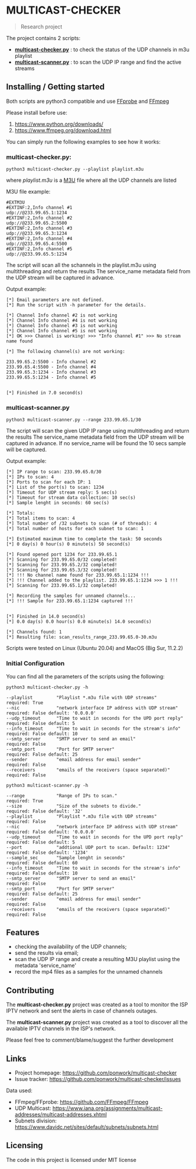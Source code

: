 
# MULTICAST-CHECKER
> Research project

The project contains 2 scripts:

- [**multicast-checker.py**](https://github.com/ponwork/multicast-checker/blob/main/multicast-checker.py) : to check the status of the UDP channels in m3u playlist
- [**multicast-scanner.py**](https://github.com/ponwork/multicast-checker/blob/main/multicast-scanner.py) : to scan the UDP IP range and find the active streams

## Installing / Getting started

Both scripts are python3 compatible and use [FFprobe](https://ffmpeg.org/ffprobe.html) and [FFmpeg](https://www.ffmpeg.org/ffmpeg.html)

Please install before use: 

1. https://www.python.org/downloads/
2. https://www.ffmpeg.org/download.html

You can simply run the following examples to see how it works:

### **multicast-checker.py:**
```shell
python3 multicast-checker.py --playlist playlist.m3u
```
where *playlist.m3u* is a [M3U](https://en.wikipedia.org/wiki/M3U) file where all the UDP channels are listed

M3U file example:
```
#EXTM3U
#EXTINF:2,Info channel #1
udp://@233.99.65.1:1234
#EXTINF:2,Info channel #2
udp://@233.99.65.2:5500
#EXTINF:2,Info channel #3
udp://@233.99.65.3:1234
#EXTINF:2,Info channel #4
udp://@233.99.65.4:5500
#EXTINF:2,Info channel #5
udp://@233.99.65.5:1234
```

The script will scan all the schannels in the playlist.m3u using multithreading and return the results
The service_name metadata field from the UDP stream will be captured in advance.

Output example:
```
[*] Email parameters are not defined.
[*] Run the script with -h parameter for the details.

[*] Channel Info channel #2 is not working
[*] Channel Info channel #4 is not working
[*] Channel Info channel #3 is not working
[*] Channel Info channel #5 is not working
[*] OK >>> Channel is working! >>> "Info channel #1" >>> No stream name found

[*] The following channel(s) are not working:

233.99.65.2:5500 - Info channel #2
233.99.65.4:5500 - Info channel #4
233.99.65.3:1234 - Info channel #3
233.99.65.5:1234 - Info channel #5


[*] Finished in 7.0 second(s)
```

### **multicast-scanner.py**
```shell
python3 multicast-scanner.py --range 233.99.65.1/30
```

The script will scan the given UDP IP range using multithreading and return the results
The service_name metadata field from the UDP stream will be captured in advance.
If no service_name will be found the 10 secs sample will be captured.


Output example:
```
[*] IP range to scan: 233.99.65.0/30
[*] IPs to scan: 4
[*] Ports to scan for each IP: 1
[*] List of the port(s) to scan: 1234
[*] Timeout for UDP stream reply: 5 sec(s)
[*] Timeout for stream data collection: 10 sec(s)
[*] Sample lenght in seconds: 60 sec(s)

[*] Totals:
[*] Total items to scan: 4
[*] Total number of /32 subnets to scan (# of threads): 4
[*] Total number of hosts for each subnet to scan: 1 

[*] Estimated maximum time to complete the task: 50 seconds
[*] 0 day(s) 0 hour(s) 0 minute(s) 50 second(s)

[*] Found opened port 1234 for 233.99.65.1
[*] Scanning for 233.99.65.0/32 completed!
[*] Scanning for 233.99.65.2/32 completed!
[*] Scanning for 233.99.65.3/32 completed!
[*] !!! No channel name found for 233.99.65.1:1234 !!!
[*] !!! Channel added to the playlist. 233.99.65.1:1234 >>> 1 !!!
[*] Scanning for 233.99.65.1/32 completed!

[*] Recording the samples for unnamed channels...
[*] !!! Sample for 233.99.65.1:1234 captured !!!


[*] Finished in 14.0 second(s)
[*] 0.0 day(s) 0.0 hour(s) 0.0 minute(s) 14.0 second(s)

[*] Channels found: 1
[*] Resulting file: scan_results_range_233.99.65.0-30.m3u
```

Scripts were tested on Linux (Ubuntu 20.04) and MacOS (Big Sur, 11.2.2)


### Initial Configuration

You can find all the parameters of the scripts using the following:

```
python3 multicast-checker.py -h

--playlist         "Playlist *.m3u file with UDP streams"             required: True
--nic              "network interface IP address with UDP stream"     required: False default: '0.0.0.0'
--udp_timeout      "Time to wait in seconds for the UPD port reply"   required: False default: 5
--info_timeout     "Time to wait in seconds for the stream's info"    required: False default: 10
--smtp_server      "SMTP server to send an email"                     required: False
--smtp_port        "Port for SMTP server"                             required: False default: 25
--sender           "email address for email sender"                   required: False
--receivers        "emails of the receivers (space separated)"        required: False
```

```
python3 multicast-scanner.py -h

--range            "Range of IPs to scan."                            required: True
--size             "Size of the subnets to divide."                   required: False default: '32'
--playlist         "Playlist *.m3u file with UDP streams"             required: False
--nic              "network interface IP address with UDP stream"     required: False default: '0.0.0.0'
--udp_timeout      "Time to wait in seconds for the UPD port reply"   required: False default: 5
--port             "addtional UDP port to scan. Default: 1234"        required: False default: '1234'
--sample_sec       "Sample lenght in seconds"                         required: False default: 60
--info_timeout     "Time to wait in seconds for the stream's info"    required: False default: 10
--smtp_server      "SMTP server to send an email"                     required: False
--smtp_port        "Port for SMTP server"                             required: False default: 25
--sender           "email address for email sender"                   required: False
--receivers        "emails of the receivers (space separated)"        required: False
```

## Features

* checking the availability of the UDP channels;
* send the results via email;
* scan the UDP IP range and create a resulting M3U playlist using the metadata 'service_name'
* record the mp4 files as a samples for the unnamed channels


## Contributing

The **multicast-checker.py** project was created as a tool to monitor the ISP IPTV network and sent the alerts in case of channels outages.

The **multicast-scanner.py** project was created as a tool to discover all the available IPTV channels in the ISP's network.

Please feel free to comment/blame/suggest the further development

## Links

- Project homepage: https://github.com/ponwork/multicast-checker
- Issue tracker: https://github.com/ponwork/multicast-checker/issues

Data used:
- FFmpeg/FFprobe: https://github.com/FFmpeg/FFmpeg
- UDP Multicast: https://www.iana.org/assignments/multicast-addresses/multicast-addresses.xhtml
- Subnets division: https://www.davidc.net/sites/default/subnets/subnets.html

## Licensing

The code in this project is licensed under MIT license